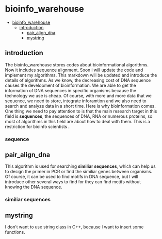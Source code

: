 # bioinfo_warehouse


- [bioinfo_warehouse](#bioinfo_warehouse)
    - [introduction](#introduction)
        - [pair_align_dna](#pair_align_dna)
        - [mystring](#mystring)

## introduction
The bioinfo_warehouse stores codes about bioinformational algorithms. Now it includes sequence alignment. Soon i will update the code and implement my algorithms. This markdown will be updated and introduce the details of algorithms.
As we know, the decreasing cost of DNA sequence causes the development of bioinformation. We are able to get the information of DNA sequences in specific organisms because the technology we use is cheap. Of course, with more and more data that we sequence, we need to store, integrate inforamtion and we also need to search and analyze data in a short time. Here is why bioinformation comes. 
One thing we need to pay attention to is that the main research target in this field is **sequences**, the sequences of DNA, RNA or numerous proteins, so most of algorithms in this field are about how to deal with them. This is a restriction for bioinfo scientists
. 
### sequence  

## pair_align_dna
This algorithm is used for searching **similiar sequences**, which can help us to design the primer in PCR or find the similiar genes between organisms. Of course, it can be used to find motifs in DNA sequence, but I will introduce other several ways to find for they can find motifs without knowing the DNA sequence.

### similiar sequences


## mystring
I don't want to use string class in C++, because I want to insert some functions. 
